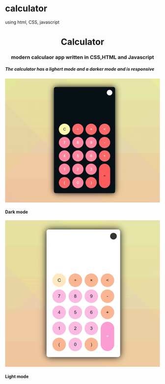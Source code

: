 # calculator
using html, CSS, javascript




<h1 align="center">Calculator</h1>
<h3 align="center">modern calculaor app written in CSS,HTML and Javascript</h3>

<h5>The calculator has a lighert mode and a darker mode and is responsive</h5>

<img src="https://github.com/Vishaka-Randunuge/calculator/blob/main/calculator-dark.jpg" alt="Alt text" title="Optional title">
<h4>Dark mode</h4>

<img src="https://github.com/Vishaka-Randunuge/calculator/blob/main/calculator-light.jpg" alt="Alt text" title="Optional title">
<h4>Light mode</h4>
